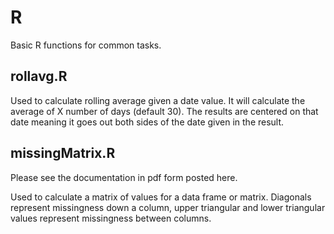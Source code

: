 # R

Basic R functions for common tasks.

## rollavg.R

Used to calculate rolling average given a date value. It will calculate the average of X number of days (default 30). The results are centered on that date meaning it goes out both sides of the date given in the result.

## missingMatrix.R

Please see the documentation in pdf form posted here. 

Used to calculate a matrix of values for a data frame or matrix. Diagonals represent missingness down a column, upper triangular and lower triangular values represent missingness between columns. 


